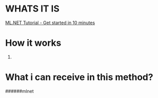 # WHATS IT IS

[ML.NET Tutorial - Get started in 10 minutes](https://dotnet.microsoft.com/learn/ml-dotnet/get-started-tutorial/intro)

# How it works

1. 

# What i can receive in this method?



######mlnet 